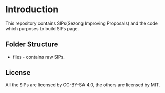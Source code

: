 # Introduction

This repository contains SIPs(Sezong Improving Proposals) and the code which purposes to build SIPs page.

## Folder Structure

- files - contains raw SIPs.

## License

All the SIPs are licensed by CC-BY-SA 4.0, the others are licensed by MIT.
